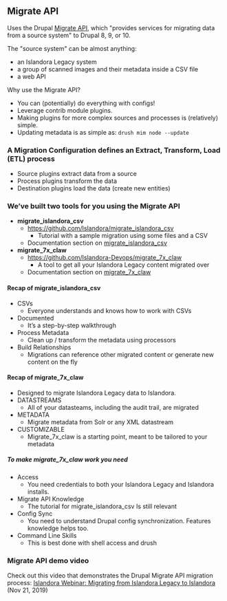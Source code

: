 ## Migrate API

Uses the Drupal [Migrate API](https://www.drupal.org/docs/drupal-apis/migrate-api/migrate-api-overview), which "provides services for migrating data from a source system" to Drupal 8, 9, or 10.

The "source system" can be almost anything:

- an Islandora Legacy system
- a group of scanned images and their metadata inside a CSV file
- a web API

Why use the Migrate API?

- You can (potentially) do everything with configs!
- Leverage contrib module plugins.
- Making plugins for more complex sources and processes is (relatively) simple.
- Updating metadata is as simple as:
`drush mim node --update`

### A Migration Configuration defines an Extract, Transform, Load (ETL) process

- Source plugins extract data from a source
- Process plugins transform the data
- Destination plugins load the data (create new entities)

### We’ve built two tools for you using the Migrate API

- **migrate_islandora_csv**
    - <https://github.com/Islandora/migrate_islandora_csv>
        - Tutorial with a sample migration using some files and a CSV
    - Documentation section on [migrate_islandora_csv](migrate-csv.md)
- **migrate_7x_claw**
    - <https://github.com/Islandora-Devops/migrate_7x_claw>
      - A tool to get all your Islandora Legacy content migrated over
    - Documentation section on [migrate_7x_claw](migrate-7x)

#### Recap of migrate_islandora_csv

- CSVs
    - Everyone understands and knows how to work with CSVs
- Documented
    - It’s a step-by-step walkthrough
- Process Metadata
    - Clean up / transform the metadata using processors
- Build Relationships
    - Migrations can reference other migrated content or generate new content on the fly

#### Recap of migrate_7x_claw

- Designed to migrate Islandora Legacy data to Islandora.
- DATASTREAMS
    - All of your datasteams, including the audit trail, are migrated
- METADATA
    - Migrate metadata from Solr or any XML datastream
- CUSTOMIZABLE
    - Migrate_7x_claw is a starting point, meant to be tailored to your metadata

##### To make migrate_7x_claw work you need

- Access
    - You need credentials to both your Islandora Legacy and Islandora installs.
- Migrate API Knowledge
    - The tutorial for migrate_islandora_csv
Is still relevant
- Config Sync
    - You need to understand Drupal config synchronization.  Features knowledge helps too.
- Command Line Skills
    - This is best done with shell access and drush

### Migrate API demo video

Check out this video that demonstrates the Drupal Migrate API migration process: [Islandora Webinar: Migrating from Islandora Legacy to Islandora](migrate-7x.md) (Nov 21, 2019)
